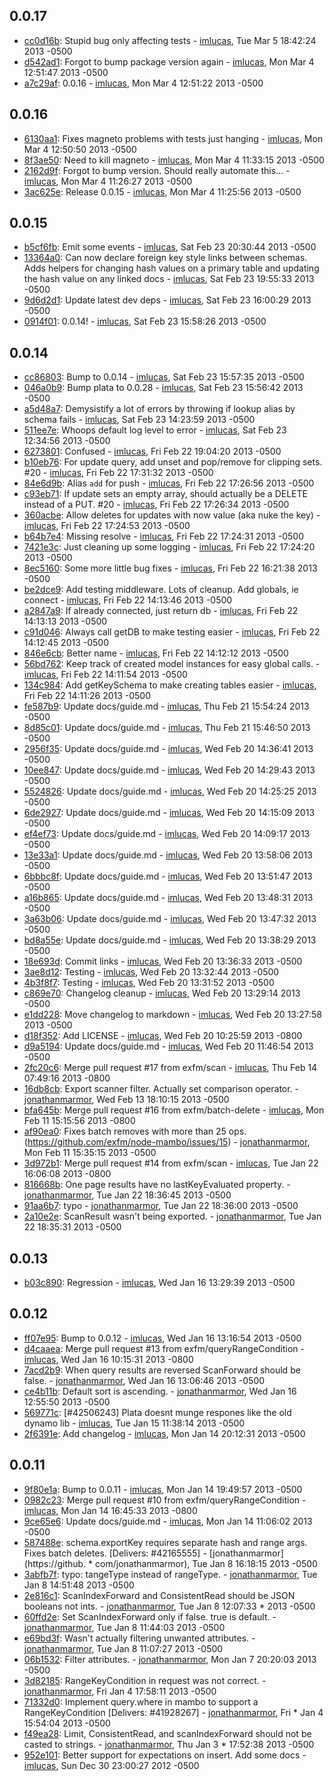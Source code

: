 ## 0.0.17

 * [cc0d16b](https://github.com/exfm/node-mambo/commit/cc0d16b): Stupid bug only affecting tests - [imlucas](https://github.com/imlucas), Tue Mar 5 18:42:24 2013 -0500
 * [d542ad1](https://github.com/exfm/node-mambo/commit/d542ad1): Forgot to bump package version again - [imlucas](https://github.com/imlucas), Mon Mar 4 12:51:47 2013 -0500
 * [a7c29af](https://github.com/exfm/node-mambo/commit/a7c29af): 0.0.16 - [imlucas](https://github.com/imlucas), Mon Mar 4 12:51:22 2013 -0500

## 0.0.16

 * [6130aa1](https://github.com/exfm/node-mambo/commit/6130aa1): Fixes magneto problems with tests just hanging - [imlucas](https://github.com/imlucas), Mon Mar 4 12:50:50 2013 -0500
 * [8f3ae50](https://github.com/exfm/node-mambo/commit/8f3ae50): Need to kill magneto - [imlucas](https://github.com/imlucas), Mon Mar 4 11:33:15 2013 -0500
 * [2162d9f](https://github.com/exfm/node-mambo/commit/2162d9f): Forgot to bump version.  Should really automate this... - [imlucas](https://github.com/imlucas), Mon Mar 4 11:26:27 2013 -0500
 * [3ac625e](https://github.com/exfm/node-mambo/commit/3ac625e): Release 0.0.15 - [imlucas](https://github.com/imlucas), Mon Mar 4 11:25:56 2013 -0500

## 0.0.15

 * [b5cf6fb](https://github.com/exfm/node-mambo/commit/b5cf6fb): Emit some events - [imlucas](https://github.com/imlucas), Sat Feb 23 20:30:44 2013 -0500
 * [13364a0](https://github.com/exfm/node-mambo/commit/13364a0): Can now declare foreign key style links between schemas.  Adds helpers for changing hash values on a primary table and updating the hash value on any linked docs - [imlucas](https://github.com/imlucas), Sat Feb 23 19:55:33 2013 -0500
 * [9d6d2d1](https://github.com/exfm/node-mambo/commit/9d6d2d1): Update latest dev deps - [imlucas](https://github.com/imlucas), Sat Feb 23 16:00:29 2013 -0500
 * [0914f01](https://github.com/exfm/node-mambo/commit/0914f01): 0.0.14! - [imlucas](https://github.com/imlucas), Sat Feb 23 15:58:26 2013 -0500

## 0.0.14

 * [cc86803](https://github.com/exfm/node-mambo/commit/cc86803): Bump to 0.0.14 - [imlucas](https://github.com/imlucas), Sat Feb 23 15:57:35 2013 -0500
 * [046a0b9](https://github.com/exfm/node-mambo/commit/046a0b9): Bump plata to 0.0.28 - [imlucas](https://github.com/imlucas), Sat Feb 23 15:56:42 2013 -0500
 * [a5d48a7](https://github.com/exfm/node-mambo/commit/a5d48a7): Demysistify a lot of errors by throwing if lookup alias by schema fails - [imlucas](https://github.com/imlucas), Sat Feb 23 14:23:59 2013 -0500
 * [511ee7e](https://github.com/exfm/node-mambo/commit/511ee7e): Whoops default log level to error - [imlucas](https://github.com/imlucas), Sat Feb 23 12:34:56 2013 -0500
 * [6273801](https://github.com/exfm/node-mambo/commit/6273801): Confused - [imlucas](https://github.com/imlucas), Fri Feb 22 19:04:20 2013 -0500
 * [b10eb76](https://github.com/exfm/node-mambo/commit/b10eb76): For update query, add unset and pop/remove for clipping sets.  #20 - [imlucas](https://github.com/imlucas), Fri Feb 22 17:31:32 2013 -0500
 * [84e6d9b](https://github.com/exfm/node-mambo/commit/84e6d9b): Alias `add` for push - [imlucas](https://github.com/imlucas), Fri Feb 22 17:26:56 2013 -0500
 * [c93eb71](https://github.com/exfm/node-mambo/commit/c93eb71): If update sets an empty array, should actually be a DELETE instead of a PUT.  #20 - [imlucas](https://github.com/imlucas), Fri Feb 22 17:26:34 2013 -0500
 * [360acbe](https://github.com/exfm/node-mambo/commit/360acbe): Allow deletes for updates with now value (aka nuke the key) - [imlucas](https://github.com/imlucas), Fri Feb 22 17:24:53 2013 -0500
 * [b64b7e4](https://github.com/exfm/node-mambo/commit/b64b7e4): Missing resolve - [imlucas](https://github.com/imlucas), Fri Feb 22 17:24:31 2013 -0500
 * [7421e3c](https://github.com/exfm/node-mambo/commit/7421e3c): Just cleaning up some logging - [imlucas](https://github.com/imlucas), Fri Feb 22 17:24:20 2013 -0500
 * [8ec5160](https://github.com/exfm/node-mambo/commit/8ec5160): Some more little bug fixes - [imlucas](https://github.com/imlucas), Fri Feb 22 16:21:38 2013 -0500
 * [be2dce9](https://github.com/exfm/node-mambo/commit/be2dce9): Add testing middleware.  Lots of cleanup.  Add globals, ie connect - [imlucas](https://github.com/imlucas), Fri Feb 22 14:13:46 2013 -0500
 * [a2847a9](https://github.com/exfm/node-mambo/commit/a2847a9): If already connected, just return db - [imlucas](https://github.com/imlucas), Fri Feb 22 14:13:13 2013 -0500
 * [c91d046](https://github.com/exfm/node-mambo/commit/c91d046): Always call getDB to make testing easier - [imlucas](https://github.com/imlucas), Fri Feb 22 14:12:45 2013 -0500
 * [846e6cb](https://github.com/exfm/node-mambo/commit/846e6cb): Better name - [imlucas](https://github.com/imlucas), Fri Feb 22 14:12:12 2013 -0500
 * [56bd762](https://github.com/exfm/node-mambo/commit/56bd762): Keep track of created model instances for easy global calls. - [imlucas](https://github.com/imlucas), Fri Feb 22 14:11:54 2013 -0500
 * [134c984](https://github.com/exfm/node-mambo/commit/134c984): Add getKeySchema to make creating tables easier - [imlucas](https://github.com/imlucas), Fri Feb 22 14:11:26 2013 -0500
 * [fe587b9](https://github.com/exfm/node-mambo/commit/fe587b9): Update docs/guide.md - [imlucas](https://github.com/imlucas), Thu Feb 21 15:54:24 2013 -0500
 * [8d85c01](https://github.com/exfm/node-mambo/commit/8d85c01): Update docs/guide.md - [imlucas](https://github.com/imlucas), Thu Feb 21 15:46:50 2013 -0500
 * [2956f35](https://github.com/exfm/node-mambo/commit/2956f35): Update docs/guide.md - [imlucas](https://github.com/imlucas), Wed Feb 20 14:36:41 2013 -0500
 * [10ee847](https://github.com/exfm/node-mambo/commit/10ee847): Update docs/guide.md - [imlucas](https://github.com/imlucas), Wed Feb 20 14:29:43 2013 -0500
 * [5524826](https://github.com/exfm/node-mambo/commit/5524826): Update docs/guide.md - [imlucas](https://github.com/imlucas), Wed Feb 20 14:25:25 2013 -0500
 * [6de2927](https://github.com/exfm/node-mambo/commit/6de2927): Update docs/guide.md - [imlucas](https://github.com/imlucas), Wed Feb 20 14:15:09 2013 -0500
 * [ef4ef73](https://github.com/exfm/node-mambo/commit/ef4ef73): Update docs/guide.md - [imlucas](https://github.com/imlucas), Wed Feb 20 14:09:17 2013 -0500
 * [13e33a1](https://github.com/exfm/node-mambo/commit/13e33a1): Update docs/guide.md - [imlucas](https://github.com/imlucas), Wed Feb 20 13:58:06 2013 -0500
 * [6bbbc8f](https://github.com/exfm/node-mambo/commit/6bbbc8f): Update docs/guide.md - [imlucas](https://github.com/imlucas), Wed Feb 20 13:51:47 2013 -0500
 * [a16b865](https://github.com/exfm/node-mambo/commit/a16b865): Update docs/guide.md - [imlucas](https://github.com/imlucas), Wed Feb 20 13:48:31 2013 -0500
 * [3a63b06](https://github.com/exfm/node-mambo/commit/3a63b06): Update docs/guide.md - [imlucas](https://github.com/imlucas), Wed Feb 20 13:47:32 2013 -0500
 * [bd8a55e](https://github.com/exfm/node-mambo/commit/bd8a55e): Update docs/guide.md - [imlucas](https://github.com/imlucas), Wed Feb 20 13:38:29 2013 -0500
 * [18e693d](https://github.com/exfm/node-mambo/commit/18e693d): Commit links - [imlucas](https://github.com/imlucas), Wed Feb 20 13:36:33 2013 -0500
 * [3ae8d12](https://github.com/exfm/node-mambo/commit/3ae8d12): Testing - [imlucas](https://github.com/imlucas), Wed Feb 20 13:32:44 2013 -0500
 * [4b3f8f7](https://github.com/exfm/node-mambo/commit/4b3f8f7): Testing - [imlucas](https://github.com/imlucas), Wed Feb 20 13:31:52 2013 -0500
 * [c869e70](https://github.com/exfm/node-mambo/commit/c869e70): Changelog cleanup - [imlucas](https://github.com/imlucas), Wed Feb 20 13:29:14 2013 -0500
 * [e1dd228](https://github.com/exfm/node-mambo/commit/e1dd228): Move changelog to markdown - [imlucas](https://github.com/imlucas), Wed Feb 20 13:27:58 2013 -0500
 * [d18f352](https://github.com/exfm/node-mambo/commit/d18f352): Add LICENSE - [imlucas](https://github.com/imlucas), Wed Feb 20 10:25:59 2013 -0800
 * [d9a5194](https://github.com/exfm/node-mambo/commit/d9a5194): Update docs/guide.md - [imlucas](https://github.com/imlucas), Wed Feb 20 11:46:54 2013 -0500
 * [2fc20c6](https://github.com/exfm/node-mambo/commit/2fc20c6): Merge pull request #17 from exfm/scan - [imlucas](https://github.com/imlucas), Thu Feb 14 07:49:16 2013 -0800
 * [16db8cb](https://github.com/exfm/node-mambo/commit/16db8cb): Export scanner filter. Actually set comparison operator. - [jonathanmarmor](https://github.com/jonathanmarmor), Wed Feb 13 18:10:15 2013 -0500
 * [bfa645b](https://github.com/exfm/node-mambo/commit/bfa645b): Merge pull request #16 from exfm/batch-delete - [imlucas](https://github.com/imlucas), Mon Feb 11 15:15:56 2013 -0800
 * [af90ea0](https://github.com/exfm/node-mambo/commit/af90ea0): Fixes batch removes with more than 25 ops. (https://github.com/exfm/node-mambo/issues/15) - [jonathanmarmor](https://github.com/jonathanmarmor), Mon Feb 11 15:35:15 2013 -0500
 * [3d972b1](https://github.com/exfm/node-mambo/commit/3d972b1): Merge pull request #14 from exfm/scan - [imlucas](https://github.com/imlucas), Tue Jan 22 16:06:08 2013 -0800
 * [816668b](https://github.com/exfm/node-mambo/commit/816668b): One page results have no lastKeyEvaluated property. - [jonathanmarmor](https://github.com/jonathanmarmor), Tue Jan 22 18:36:45 2013 -0500
 * [91aa6b7](https://github.com/exfm/node-mambo/commit/91aa6b7): typo - [jonathanmarmor](https://github.com/jonathanmarmor), Tue Jan 22 18:36:00 2013 -0500
 * [2a10e2e](https://github.com/exfm/node-mambo/commit/2a10e2e): ScanResult wasn't being exported. - [jonathanmarmor](https://github.com/jonathanmarmor), Tue Jan 22 18:35:31 2013 -0500

## 0.0.13

 * [b03c890](https://github.com/exfm/node-mambo/commit/b03c890): Regression - [imlucas](https://github.com/imlucas), Wed Jan 16 13:29:39 2013 -0500

## 0.0.12

 * [ff07e95](https://github.com/exfm/node-mambo/commit/ff07e95): Bump to 0.0.12 - [imlucas](https://github.com/imlucas), Wed Jan 16 13:16:54 2013 -0500
 * [d4caaea](https://github.com/exfm/node-mambo/commit/d4caaea): Merge pull request #13 from exfm/queryRangeCondition - [imlucas](https://github.com/imlucas), Wed Jan 16 10:15:31 2013 -0800
 * [7acd2b9](https://github.com/exfm/node-mambo/commit/7acd2b9): When query results are reversed ScanForward should be false. - [jonathanmarmor](https://github.com/jonathanmarmor), Wed Jan 16 13:06:46 2013 -0500
 * [ce4b11b](https://github.com/exfm/node-mambo/commit/ce4b11b): Default sort is ascending. - [jonathanmarmor](https://github.com/jonathanmarmor), Wed Jan 16 12:55:50 2013 -0500
 * [569771c](https://github.com/exfm/node-mambo/commit/569771c): [#42506243] Plata doesnt munge respones like the old dynamo lib - [imlucas](https://github.com/imlucas), Tue Jan 15 11:38:14 2013 -0500
 * [2f6391e](https://github.com/exfm/node-mambo/commit/2f6391e): Add changelog - [imlucas](https://github.com/imlucas), Mon Jan 14 20:12:31 2013 -0500

## 0.0.11

 * [9f80e1a](https://github.com/exfm/node-mambo/commit/9f80e1a): Bump to 0.0.11 - [imlucas](https://github.com/imlucas), Mon Jan 14 19:49:57 2013 -0500
 * [0982c23](https://github.com/exfm/node-mambo/commit/0982c23): Merge pull request #10 from exfm/queryRangeCondition - [imlucas](https://github.com/imlucas), Mon Jan 14 16:45:33 2013 -0800
 * [9ce65e6](https://github.com/exfm/node-mambo/commit/9ce65e6): Update docs/guide.md - [imlucas](https://github.com/imlucas), Mon Jan 14 11:06:02 2013 -0500
 * [587488e](https://github.com/exfm/node-mambo/commit/587488e): schema.exportKey requires separate hash and range args. Fixes batch deletes. [Delivers: #42165555] - [jonathanmarmor](https://github. * com/jonathanmarmor), Tue Jan 8 16:18:15 2013 -0500
 * [3abfb7f](https://github.com/exfm/node-mambo/commit/3abfb7f): typo: tangeType instead of rangeType. - [jonathanmarmor](https://github.com/jonathanmarmor), Tue Jan 8 14:51:48 2013 -0500
 * [2e816c1](https://github.com/exfm/node-mambo/commit/2e816c1): ScanIndexForward and ConsistentRead should be JSON booleans not ints. - [jonathanmarmor](https://github.com/jonathanmarmor), Tue Jan 8 12:07:33  * 2013 -0500
 * [60ffd2e](https://github.com/exfm/node-mambo/commit/60ffd2e): Set ScanIndexForward only if false. true is default. - [jonathanmarmor](https://github.com/jonathanmarmor), Tue Jan 8 11:44:03 2013 -0500
 * [e69bd3f](https://github.com/exfm/node-mambo/commit/e69bd3f): Wasn't actually filtering unwanted attributes. - [jonathanmarmor](https://github.com/jonathanmarmor), Tue Jan 8 11:07:27 2013 -0500
 * [06b1532](https://github.com/exfm/node-mambo/commit/06b1532): Filter attributes. - [jonathanmarmor](https://github.com/jonathanmarmor), Mon Jan 7 20:20:03 2013 -0500
 * [3d82185](https://github.com/exfm/node-mambo/commit/3d82185): RangeKeyCondition in request was not correct. - [jonathanmarmor](https://github.com/jonathanmarmor), Fri Jan 4 17:58:11 2013 -0500
 * [71332d0](https://github.com/exfm/node-mambo/commit/71332d0): Implement query.where in mambo to support a RangeKeyCondition [Delivers: #41928267] - [jonathanmarmor](https://github.com/jonathanmarmor), Fri  * Jan 4 15:54:04 2013 -0500
 * [f49ea28](https://github.com/exfm/node-mambo/commit/f49ea28): Limit, ConsistentRead, and scanIndexForward should not be casted to strings. - [jonathanmarmor](https://github.com/jonathanmarmor), Thu Jan 3  * 17:52:38 2013 -0500
 * [952e101](https://github.com/exfm/node-mambo/commit/952e101): Better support for expectations on insert.  Add some docs - [imlucas](https://github.com/imlucas), Sun Dec 30 23:00:27 2012 -0500

